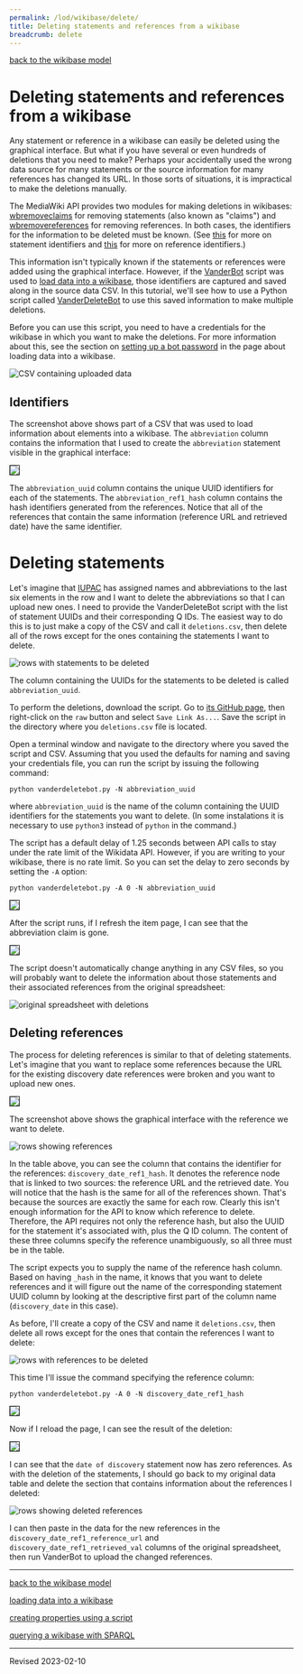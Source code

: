 ```yaml
---
permalink: /lod/wikibase/delete/
title: Deleting statements and references from a wikibase
breadcrumb: delete
---
```


[back to the wikibase model](../)

# Deleting statements and references from a wikibase

Any statement or reference in a wikibase can easily be deleted using the graphical interface. But what if you have several or even hundreds of deletions that you need to make? Perhaps your accidentally used the wrong data source for many statements or the source information for many references has changed its URL. In those sorts of situations, it is impractical to make the deletions manually. 

The MediaWiki API provides two modules for making deletions in wikibases: [wbremoveclaims](https://www.wikidata.org/w/api.php?action=help&modules=wbremoveclaims) for removing statements (also known as "claims") and [wbremovereferences](https://www.wikidata.org/w/api.php?action=help&modules=wbremovereferences) for removing references. In both cases, the identifiers for the information to be deleted must be known. (See [this](../#statement-instances) for more on statement identifiers and [this](../#references) for more on reference identifiers.) 

This information isn't typically known if the statements or references were added using the graphical interface. However, if the [VanderBot](http://vanderbi.lt/vanderbot) script was used to [load data into a wikibase](../load/), those identifiers are captured and saved along in the source data CSV. In this tutorial, we'll see how to use a Python script called [VanderDeleteBot](https://github.com/HeardLibrary/linked-data/blob/master/vanderbot/vanderdeletebot.md) to use this saved information to make multiple deletions. 

Before you can use this script, you need to have a credentials for the wikibase in which you want to make the deletions. For more information about this, see the section on [setting up a bot password](../load/#set-up-a-bot-password) in the page about loading data into a wikibase.

![CSV containing uploaded data](images/uploaded_data.png)

## Identifiers

The screenshot above shows part of a CSV that was used to load information about elements into a wikibase. The `abbreviation` column contains the information that I used to create the `abbreviation` statement visible in the graphical interface:

<img src="images/identifiers_gui.png" style="border:1px solid black">

The `abbreviation_uuid` column contains the unique UUID identifiers for each of the statements. The `abbreviation_ref1_hash` column contains the hash identifiers generated from the references. Notice that all of the references that contain the same information (reference URL and retrieved date) have the same identifier.

# Deleting statements

Let's imagine that [IUPAC](https://iupac.org/) has assigned names and abbreviations to the last six elements in the row and I want to delete the abbreviations so that I can upload new ones. I need to provide the VanderDeleteBot script with the list of statement UUIDs and their corresponding Q IDs. The easiest way to do this is to just make a copy of the CSV and call it `deletions.csv`, then delete all of the rows except for the ones containing the statements I want to delete.

![rows with statements to be deleted](images/deletions_csv.png)

The column containing the UUIDs for the statements to be deleted is called `abbreviation_uuid`.

To perform the deletions, download the script. Go to [its GitHub page](https://github.com/HeardLibrary/linked-data/blob/master/vanderbot/vanderdeletebot.py), then right-click on the `raw` button and select `Save Link As...`. Save the script in the directory where you `deletions.csv` file is located. 

Open a terminal window and navigate to the directory where you saved the script and CSV. Assuming that you used the defaults for naming and saving your credentials file, you can run the script by issuing the following command:

```
python vanderdeletebot.py -N abbreviation_uuid
```

where `abbreviation_uuid` is the name of the column containing the UUID identifiers for the statements you want to delete. (In some instalations it is necessary to use `python3` instead of `python` in the command.)

The script has a default delay of 1.25 seconds between API calls to stay under the rate limit of the Wikidata API. However, if you are writing to your wikibase, there is no rate limit. So you can set the delay to zero seconds by setting the `-A` option:

```
python vanderdeletebot.py -A 0 -N abbreviation_uuid
```

<img src="images/script_running.png" style="border:1px solid black">

After the script runs, if I refresh the item page, I can see that the abbreviation claim is gone.

<img src="images/finished_gui.png" style="border:1px solid black">

The script doesn't automatically change anything in any CSV files, so you will probably want to delete the information about those statements and their associated references from the original spreadsheet:

![original spreadsheet with deletions](images/deleted_csv.png)


## Deleting references

The process for deleting references is similar to that of deleting statements. Let's imagine that you want to replace some references because the URL for the existing discovery date references were broken and you want to upload new ones.

<img src="images/gui_pre_ref_deletion.png" style="border:1px solid black">

The screenshot above shows the graphical interface with the reference we want to delete.

![rows showing references](images/ref_table.png)

In the table above, you can see the column that contains the identifier for the references: `discovery_date_ref1_hash`. It denotes the reference node that is linked to two sources: the reference URL and the retrieved date. You will notice that the hash is the same for all of the references shown. That's because the sources are exactly the same for each row. Clearly this isn't enough information for the API to know which reference to delete. Therefore, the API requires not only the reference hash, but also the UUID for the statement it's associated with, plus the Q ID column. The content of these three columns specify the reference unambiguously, so all three must be in the table.

The script expects you to supply the name of the reference hash column. Based on having `_hash` in the name, it knows that you want to delete references and it will figure out the name of the corresponding statement UUID column by looking at the descriptive first part of the column name (`discovery_date` in this case). 

As before, I'll create a copy of the CSV and name it `deletions.csv`, then delete all rows except for the ones that contain the references I want to delete:

![rows with references to be deleted](images/ref_rows_to_delete.png)

This time I'll issue the command specifying the reference column:

```
python vanderdeletebot.py -A 0 -N discovery_date_ref1_hash
```

<img src="images/script_deleting_refs.png" style="border:1px solid black">

Now if I reload the page, I can see the result of the deletion:

<img src="images/gui_post_ref_deletion.png" style="border:1px solid black">

I can see that the `date of discovery` statement now has zero references. As with the deletion of the statements, I should go back to my original data table and delete the section that contains information about the references I deleted:

![rows showing deleted references](images/rows_showing_deleted_refs.png)

I can then paste in the data for the new references in the `discovery_date_ref1_reference_url` and `discovery_date_ref1_retrieved_val` columns of the original spreadsheet, then run VanderBot to upload the changed references. 

----

[back to the wikibase model](../)

[loading data into a wikibase](../load/)

[creating properties using a script](../properties/)

[querying a wikibase with SPARQL](../sparql/)

----
Revised 2023-02-10
